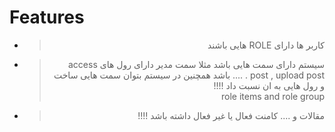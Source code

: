 # Features
- ><p style="direction: rtl ; text-align: right">کاربر ها دارای ROLE هایی باشند </p>
- ><p style="direction: rtl ; text-align: right">سیستم دارای سمت هایی باشد مثلا سمت مدیر دارای رول های access post , upload post . .... باشد همچنین در سیستم بتوان سمت هایی ساخت و رول هایی به ان نسبت داد !!!! <br> role items and role group </p>
- ><p style="direction: rtl ; text-align: right">مقالات و .... کامنت فعال یا غیر فعال داشته باشد !!!!</p>
